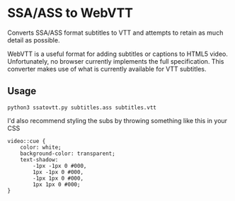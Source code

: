 # SSA/ASS to WebVTT

Converts SSA/ASS format subtitles to VTT and attempts to retain as much detail as possible. 

WebVTT is a useful format for adding subtitles or captions to HTML5 video. Unfortunately, no browser currently 
implements the full specification. This converter makes use of what is currently available for VTT subtitles.

## Usage

`python3 ssatovtt.py subtitles.ass subtitles.vtt`

I'd also recommend styling the subs by throwing something like this in your CSS

```
video::cue {
	color: white;
	background-color: transparent;
	text-shadow:
		-1px -1px 0 #000,
		1px -1px 0 #000,
		-1px 1px 0 #000,
		1px 1px 0 #000;
}
```